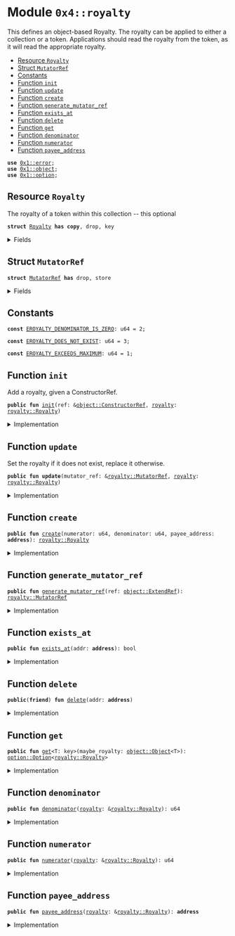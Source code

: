 
<a name="0x4_royalty"></a>

# Module `0x4::royalty`

This defines an object-based Royalty. The royalty can be applied to either a collection or a
token. Applications should read the royalty from the token, as it will read the appropriate
royalty.


-  [Resource `Royalty`](#0x4_royalty_Royalty)
-  [Struct `MutatorRef`](#0x4_royalty_MutatorRef)
-  [Constants](#@Constants_0)
-  [Function `init`](#0x4_royalty_init)
-  [Function `update`](#0x4_royalty_update)
-  [Function `create`](#0x4_royalty_create)
-  [Function `generate_mutator_ref`](#0x4_royalty_generate_mutator_ref)
-  [Function `exists_at`](#0x4_royalty_exists_at)
-  [Function `delete`](#0x4_royalty_delete)
-  [Function `get`](#0x4_royalty_get)
-  [Function `denominator`](#0x4_royalty_denominator)
-  [Function `numerator`](#0x4_royalty_numerator)
-  [Function `payee_address`](#0x4_royalty_payee_address)


<pre><code><b>use</b> <a href="../../aptos-framework/../aptos-stdlib/../move-stdlib/doc/error.md#0x1_error">0x1::error</a>;
<b>use</b> <a href="../../aptos-framework/doc/object.md#0x1_object">0x1::object</a>;
<b>use</b> <a href="../../aptos-framework/../aptos-stdlib/../move-stdlib/doc/option.md#0x1_option">0x1::option</a>;
</code></pre>



<a name="0x4_royalty_Royalty"></a>

## Resource `Royalty`

The royalty of a token within this collection -- this optional


<pre><code><b>struct</b> <a href="royalty.md#0x4_royalty_Royalty">Royalty</a> <b>has</b> <b>copy</b>, drop, key
</code></pre>



<details>
<summary>Fields</summary>


<dl>
<dt>
<code>numerator: u64</code>
</dt>
<dd>

</dd>
<dt>
<code>denominator: u64</code>
</dt>
<dd>

</dd>
<dt>
<code>payee_address: <b>address</b></code>
</dt>
<dd>
 The recipient of royalty payments. See the <code>shared_account</code> for how to handle multiple
 creators.
</dd>
</dl>


</details>

<a name="0x4_royalty_MutatorRef"></a>

## Struct `MutatorRef`



<pre><code><b>struct</b> <a href="royalty.md#0x4_royalty_MutatorRef">MutatorRef</a> <b>has</b> drop, store
</code></pre>



<details>
<summary>Fields</summary>


<dl>
<dt>
<code>inner: <a href="../../aptos-framework/doc/object.md#0x1_object_ExtendRef">object::ExtendRef</a></code>
</dt>
<dd>

</dd>
</dl>


</details>

<a name="@Constants_0"></a>

## Constants


<a name="0x4_royalty_EROYALTY_DENOMINATOR_IS_ZERO"></a>



<pre><code><b>const</b> <a href="royalty.md#0x4_royalty_EROYALTY_DENOMINATOR_IS_ZERO">EROYALTY_DENOMINATOR_IS_ZERO</a>: u64 = 2;
</code></pre>



<a name="0x4_royalty_EROYALTY_DOES_NOT_EXIST"></a>



<pre><code><b>const</b> <a href="royalty.md#0x4_royalty_EROYALTY_DOES_NOT_EXIST">EROYALTY_DOES_NOT_EXIST</a>: u64 = 3;
</code></pre>



<a name="0x4_royalty_EROYALTY_EXCEEDS_MAXIMUM"></a>



<pre><code><b>const</b> <a href="royalty.md#0x4_royalty_EROYALTY_EXCEEDS_MAXIMUM">EROYALTY_EXCEEDS_MAXIMUM</a>: u64 = 1;
</code></pre>



<a name="0x4_royalty_init"></a>

## Function `init`

Add a royalty, given a ConstructorRef.


<pre><code><b>public</b> <b>fun</b> <a href="royalty.md#0x4_royalty_init">init</a>(ref: &<a href="../../aptos-framework/doc/object.md#0x1_object_ConstructorRef">object::ConstructorRef</a>, <a href="royalty.md#0x4_royalty">royalty</a>: <a href="royalty.md#0x4_royalty_Royalty">royalty::Royalty</a>)
</code></pre>



<details>
<summary>Implementation</summary>


<pre><code><b>public</b> <b>fun</b> <a href="royalty.md#0x4_royalty_init">init</a>(ref: &ConstructorRef, <a href="royalty.md#0x4_royalty">royalty</a>: <a href="royalty.md#0x4_royalty_Royalty">Royalty</a>) {
    <b>let</b> <a href="../../aptos-framework/../aptos-stdlib/../move-stdlib/doc/signer.md#0x1_signer">signer</a> = <a href="../../aptos-framework/doc/object.md#0x1_object_generate_signer">object::generate_signer</a>(ref);
    <b>move_to</b>(&<a href="../../aptos-framework/../aptos-stdlib/../move-stdlib/doc/signer.md#0x1_signer">signer</a>, <a href="royalty.md#0x4_royalty">royalty</a>);
}
</code></pre>



</details>

<a name="0x4_royalty_update"></a>

## Function `update`

Set the royalty if it does not exist, replace it otherwise.


<pre><code><b>public</b> <b>fun</b> <b>update</b>(mutator_ref: &<a href="royalty.md#0x4_royalty_MutatorRef">royalty::MutatorRef</a>, <a href="royalty.md#0x4_royalty">royalty</a>: <a href="royalty.md#0x4_royalty_Royalty">royalty::Royalty</a>)
</code></pre>



<details>
<summary>Implementation</summary>


<pre><code><b>public</b> <b>fun</b> <b>update</b>(mutator_ref: &<a href="royalty.md#0x4_royalty_MutatorRef">MutatorRef</a>, <a href="royalty.md#0x4_royalty">royalty</a>: <a href="royalty.md#0x4_royalty_Royalty">Royalty</a>) <b>acquires</b> <a href="royalty.md#0x4_royalty_Royalty">Royalty</a> {
    <b>let</b> addr = <a href="../../aptos-framework/doc/object.md#0x1_object_address_from_extend_ref">object::address_from_extend_ref</a>(&mutator_ref.inner);
    <b>if</b> (<b>exists</b>&lt;<a href="royalty.md#0x4_royalty_Royalty">Royalty</a>&gt;(addr)) {
        <b>move_from</b>&lt;<a href="royalty.md#0x4_royalty_Royalty">Royalty</a>&gt;(addr);
    };

    <b>let</b> <a href="../../aptos-framework/../aptos-stdlib/../move-stdlib/doc/signer.md#0x1_signer">signer</a> = <a href="../../aptos-framework/doc/object.md#0x1_object_generate_signer_for_extending">object::generate_signer_for_extending</a>(&mutator_ref.inner);
    <b>move_to</b>(&<a href="../../aptos-framework/../aptos-stdlib/../move-stdlib/doc/signer.md#0x1_signer">signer</a>, <a href="royalty.md#0x4_royalty">royalty</a>);
}
</code></pre>



</details>

<a name="0x4_royalty_create"></a>

## Function `create`



<pre><code><b>public</b> <b>fun</b> <a href="royalty.md#0x4_royalty_create">create</a>(numerator: u64, denominator: u64, payee_address: <b>address</b>): <a href="royalty.md#0x4_royalty_Royalty">royalty::Royalty</a>
</code></pre>



<details>
<summary>Implementation</summary>


<pre><code><b>public</b> <b>fun</b> <a href="royalty.md#0x4_royalty_create">create</a>(numerator: u64, denominator: u64, payee_address: <b>address</b>): <a href="royalty.md#0x4_royalty_Royalty">Royalty</a> {
    <b>assert</b>!(denominator != 0, <a href="../../aptos-framework/../aptos-stdlib/../move-stdlib/doc/error.md#0x1_error_out_of_range">error::out_of_range</a>(<a href="royalty.md#0x4_royalty_EROYALTY_DENOMINATOR_IS_ZERO">EROYALTY_DENOMINATOR_IS_ZERO</a>));
    <b>assert</b>!(<a href="royalty.md#0x4_royalty_numerator">numerator</a> &lt;= denominator, <a href="../../aptos-framework/../aptos-stdlib/../move-stdlib/doc/error.md#0x1_error_out_of_range">error::out_of_range</a>(<a href="royalty.md#0x4_royalty_EROYALTY_EXCEEDS_MAXIMUM">EROYALTY_EXCEEDS_MAXIMUM</a>));

    <a href="royalty.md#0x4_royalty_Royalty">Royalty</a> { numerator, denominator, payee_address }
}
</code></pre>



</details>

<a name="0x4_royalty_generate_mutator_ref"></a>

## Function `generate_mutator_ref`



<pre><code><b>public</b> <b>fun</b> <a href="royalty.md#0x4_royalty_generate_mutator_ref">generate_mutator_ref</a>(ref: <a href="../../aptos-framework/doc/object.md#0x1_object_ExtendRef">object::ExtendRef</a>): <a href="royalty.md#0x4_royalty_MutatorRef">royalty::MutatorRef</a>
</code></pre>



<details>
<summary>Implementation</summary>


<pre><code><b>public</b> <b>fun</b> <a href="royalty.md#0x4_royalty_generate_mutator_ref">generate_mutator_ref</a>(ref: ExtendRef): <a href="royalty.md#0x4_royalty_MutatorRef">MutatorRef</a> {
    <a href="royalty.md#0x4_royalty_MutatorRef">MutatorRef</a> { inner: ref }
}
</code></pre>



</details>

<a name="0x4_royalty_exists_at"></a>

## Function `exists_at`



<pre><code><b>public</b> <b>fun</b> <a href="royalty.md#0x4_royalty_exists_at">exists_at</a>(addr: <b>address</b>): bool
</code></pre>



<details>
<summary>Implementation</summary>


<pre><code><b>public</b> <b>fun</b> <a href="royalty.md#0x4_royalty_exists_at">exists_at</a>(addr: <b>address</b>): bool {
    <b>exists</b>&lt;<a href="royalty.md#0x4_royalty_Royalty">Royalty</a>&gt;(addr)
}
</code></pre>



</details>

<a name="0x4_royalty_delete"></a>

## Function `delete`



<pre><code><b>public</b>(<b>friend</b>) <b>fun</b> <a href="royalty.md#0x4_royalty_delete">delete</a>(addr: <b>address</b>)
</code></pre>



<details>
<summary>Implementation</summary>


<pre><code><b>public</b>(<b>friend</b>) <b>fun</b> <a href="royalty.md#0x4_royalty_delete">delete</a>(addr: <b>address</b>) <b>acquires</b> <a href="royalty.md#0x4_royalty_Royalty">Royalty</a> {
    <b>assert</b>!(<b>exists</b>&lt;<a href="royalty.md#0x4_royalty_Royalty">Royalty</a>&gt;(addr), <a href="../../aptos-framework/../aptos-stdlib/../move-stdlib/doc/error.md#0x1_error_not_found">error::not_found</a>(<a href="royalty.md#0x4_royalty_EROYALTY_DOES_NOT_EXIST">EROYALTY_DOES_NOT_EXIST</a>));
    <b>move_from</b>&lt;<a href="royalty.md#0x4_royalty_Royalty">Royalty</a>&gt;(addr);
}
</code></pre>



</details>

<a name="0x4_royalty_get"></a>

## Function `get`



<pre><code><b>public</b> <b>fun</b> <a href="royalty.md#0x4_royalty_get">get</a>&lt;T: key&gt;(maybe_royalty: <a href="../../aptos-framework/doc/object.md#0x1_object_Object">object::Object</a>&lt;T&gt;): <a href="../../aptos-framework/../aptos-stdlib/../move-stdlib/doc/option.md#0x1_option_Option">option::Option</a>&lt;<a href="royalty.md#0x4_royalty_Royalty">royalty::Royalty</a>&gt;
</code></pre>



<details>
<summary>Implementation</summary>


<pre><code><b>public</b> <b>fun</b> <a href="royalty.md#0x4_royalty_get">get</a>&lt;T: key&gt;(maybe_royalty: Object&lt;T&gt;): Option&lt;<a href="royalty.md#0x4_royalty_Royalty">Royalty</a>&gt; <b>acquires</b> <a href="royalty.md#0x4_royalty_Royalty">Royalty</a> {
    <b>let</b> obj_addr = <a href="../../aptos-framework/doc/object.md#0x1_object_object_address">object::object_address</a>(&maybe_royalty);
    <b>if</b> (<b>exists</b>&lt;<a href="royalty.md#0x4_royalty_Royalty">Royalty</a>&gt;(obj_addr)) {
        <a href="../../aptos-framework/../aptos-stdlib/../move-stdlib/doc/option.md#0x1_option_some">option::some</a>(*<b>borrow_global</b>&lt;<a href="royalty.md#0x4_royalty_Royalty">Royalty</a>&gt;(obj_addr))
    } <b>else</b> {
        <a href="../../aptos-framework/../aptos-stdlib/../move-stdlib/doc/option.md#0x1_option_none">option::none</a>()
    }
}
</code></pre>



</details>

<a name="0x4_royalty_denominator"></a>

## Function `denominator`



<pre><code><b>public</b> <b>fun</b> <a href="royalty.md#0x4_royalty_denominator">denominator</a>(<a href="royalty.md#0x4_royalty">royalty</a>: &<a href="royalty.md#0x4_royalty_Royalty">royalty::Royalty</a>): u64
</code></pre>



<details>
<summary>Implementation</summary>


<pre><code><b>public</b> <b>fun</b> <a href="royalty.md#0x4_royalty_denominator">denominator</a>(<a href="royalty.md#0x4_royalty">royalty</a>: &<a href="royalty.md#0x4_royalty_Royalty">Royalty</a>): u64 {
    <a href="royalty.md#0x4_royalty">royalty</a>.denominator
}
</code></pre>



</details>

<a name="0x4_royalty_numerator"></a>

## Function `numerator`



<pre><code><b>public</b> <b>fun</b> <a href="royalty.md#0x4_royalty_numerator">numerator</a>(<a href="royalty.md#0x4_royalty">royalty</a>: &<a href="royalty.md#0x4_royalty_Royalty">royalty::Royalty</a>): u64
</code></pre>



<details>
<summary>Implementation</summary>


<pre><code><b>public</b> <b>fun</b> <a href="royalty.md#0x4_royalty_numerator">numerator</a>(<a href="royalty.md#0x4_royalty">royalty</a>: &<a href="royalty.md#0x4_royalty_Royalty">Royalty</a>): u64 {
    <a href="royalty.md#0x4_royalty">royalty</a>.numerator
}
</code></pre>



</details>

<a name="0x4_royalty_payee_address"></a>

## Function `payee_address`



<pre><code><b>public</b> <b>fun</b> <a href="royalty.md#0x4_royalty_payee_address">payee_address</a>(<a href="royalty.md#0x4_royalty">royalty</a>: &<a href="royalty.md#0x4_royalty_Royalty">royalty::Royalty</a>): <b>address</b>
</code></pre>



<details>
<summary>Implementation</summary>


<pre><code><b>public</b> <b>fun</b> <a href="royalty.md#0x4_royalty_payee_address">payee_address</a>(<a href="royalty.md#0x4_royalty">royalty</a>: &<a href="royalty.md#0x4_royalty_Royalty">Royalty</a>): <b>address</b> {
    <a href="royalty.md#0x4_royalty">royalty</a>.payee_address
}
</code></pre>



</details>


[move-book]: https://move-language.github.io/move/introduction.html
